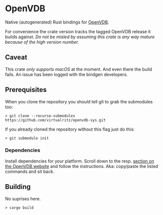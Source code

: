 # OpenVDB

Native (autogenerated) Rust bindings for [OpenVDB](https://www.openvdb.org/).

For convenience the crate version tracks the tagged OpenVDB release it builds against. *Do not be misled by assuming this crate is any way mature because of the high version number.*

## Caveat

This crate *only supports macOS* at the moment. And even there the build fails. An issue has been logged with the bindgen developers.

## Prerequisites

When you clone the repository you should tell git to grab the submodules too:
```
> git clone --recurse-submodules https://github.com/virtualritz/openvdb-sys.git
```
If you already cloned the repository without this flag just do this:
```
> git submodule init
```

### Dependencies

Install dependencies for your platform. Scroll down to the resp. [section on the OpenVDB website](https://www.openvdb.org/documentation/doxygen/dependencies.html#depInstallingDependencies) and follow the instructions. Aka: copy/paste the listed commands and sit back.

## Building

No suprises here.

```
> cargo build
```
